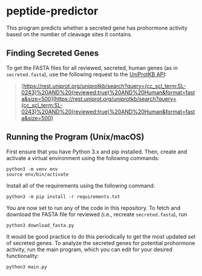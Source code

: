 # peptide-predictor

This program predicts whether a secreted gene has prohormone activity based on the number of cleavage sites it contains.

## Finding Secreted Genes

To get the FASTA files for all reviewed, secreted, human genes (as in <code>secreted.fasta</code>), use the following request to the [UniProtKB API](https://www.uniprot.org/uniprot/):

> [https://rest.uniprot.org/uniprotkb/search?query=(cc_scl_term:SL-0243)%20AND%20(reviewed:true)%20AND%20Human&format=fasta&size=500](https://rest.uniprot.org/uniprotkb/search?query=(cc_scl_term:SL-0243)%20AND%20(reviewed:true)%20AND%20Human&format=fasta&size=500)

## Running the Program (Unix/macOS)
First ensure that you have Python 3.x and pip installed. Then, create and activate a virtual environment using the following commands:
```
python3 -m venv env
source env/bin/activate
```
Install all of the requirements using the following command:
```
python3 -m pip install -r requirements.txt
```
You are now set to run any of the code in this repository.
To fetch and download the FASTA file for reviewed (i.e., recreate <code>secreted.fasta</code>), run
```
python3 download_fasta.py
```
It would be good practice to do this periodically to get the most updated set of secreted genes.
To analyze the secreted genes for potential prohormone activity, run the main program, which you can edit for your desired functionality:
```
python3 main.py
```
